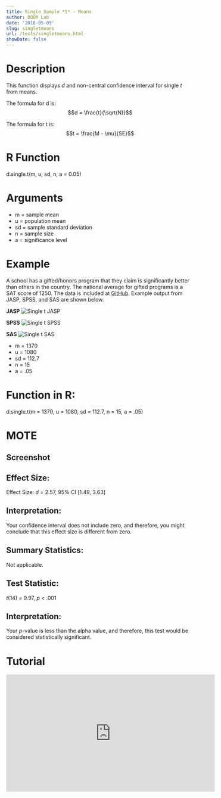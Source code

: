```yaml
---
title: Single Sample *t* - Means
author: DOOM Lab
date: '2018-05-09'
slug: singletmeans
url: /tests/singletmeans.html
showDate: false
---
```


<script src="//yihui.name/js/math-code.js"></script>
<script async
src="//cdn.bootcss.com/mathjax/2.7.1/MathJax.js?config=TeX-MML-AM_CHTML">
</script>

# Description   

This function displays *d* and non-central confidence interval for single *t* from means.

The formula for d is: $$d = \frac{t}{\sqrt(N)}$$
 
The formula for t is: $$t = \frac{M - \mu}{SE}$$

# R Function

d.single.t(m, u, sd, n, a = 0.05)

# Arguments 

+ m = sample mean
+ u	= population mean
+ sd = sample standard deviation
+ n = sample size
+ a = significance level


# Example  

A school has a gifted/honors program that they claim is significantly better than others in the country.  The national average for gifted programs is a SAT score of 1250.  The data is included at [GitHub](https://github.com/doomlab/shiny-server/tree/master/MOTE/examples). Example output from JASP, SPSS, and SAS are shown below.

**JASP**
![Single t JASP](https://raw.githubusercontent.com/doomlab/shiny-server/master/MOTE/examples/single%20t%20JASP.png)

**SPSS**
![Single t SPSS](https://raw.githubusercontent.com/doomlab/shiny-server/master/MOTE/examples/single%20t%20SPSS.png)

**SAS**
![Single t SAS](https://raw.githubusercontent.com/doomlab/shiny-server/master/MOTE/examples/single%20t%20SAS.PNG)


+ m = 1370
+ u	= 1080
+ sd = 112.7
+ n = 15
+ a = .05

# Function in R: 

d.single.t(m = 1370, u = 1080, sd = 112.7, n = 15, a = .05)

# MOTE

## Screenshot



## Effect Size:

Effect Size: *d* = 2.57, 95% CI [1.49, 3.63]

## Interpretation: 

Your confidence interval does not include zero, and therefore, you might conclude that this effect size is different from zero.

## Summary Statistics: 

Not applicable.

## Test Statistic: 

 *t*(14) = 9.97, *p* < .001

## Interpretation: 

Your *p*-value is less than the alpha value, and therefore, this test would be considered statistically significant.

# Tutorial

<iframe width="560" height="315" src="https://www.youtube.com/embed/z2OnOk4_w3E" frameborder="0" allow="autoplay; encrypted-media" allowfullscreen></iframe>

